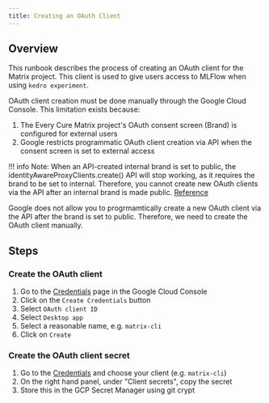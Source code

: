 ```yaml
---
title: Creating an OAuth Client
---
```


## Overview

This runbook describes the process of creating an OAuth client for the Matrix project. This client is used to give users access to MLFlow when using `kedro experiment`.

OAuth client creation must be done manually through the Google Cloud Console. This limitation exists because:

1. The Every Cure Matrix project's OAuth consent screen (Brand) is configured for external users
2. Google restricts programmatic OAuth client creation via API when the consent screen is set to external access


!!! info 
    Note: When an API-created internal brand is set to public, the identityAwareProxyClients.create() API will stop working, as it requires the brand to be set to internal. Therefore, you cannot create new OAuth clients via the API after an internal brand is made public.
    [Reference](https://cloud.google.com/iap/docs/programmatic-oauth-clients#:~:text=Note:%20When%20an%20API%2Dcreated,then%20click%20Submit%20for%20verification)



Google does not allow you to progrmamtically create a new OAuth client via the API after the brand is set to public. Therefore, we need to create the OAuth client manually.

## Steps

### Create the OAuth client
1. Go to the [Credentials](https://console.cloud.google.com/apis/credentials) page in the Google Cloud Console
2. Click on the `Create Credentials` button
3. Select `OAuth client ID`
4. Select `Desktop app`
5. Select a reasonable name, e.g. `matrix-cli`
6. Click on `Create`

### Create the OAuth client secret

1. Go to the [Credentials](https://console.cloud.google.com/apis/credentials) and choose your client (e.g. `matrix-cli`)
2. On the right hand panel, under "Client secrets", copy the secret
3. Store this in the GCP Secret Manager using git crypt


